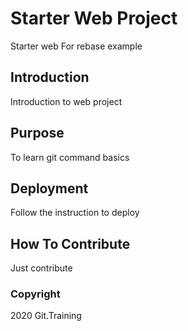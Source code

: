 # Starter Web Project
Starter web
For rebase example

## Introduction
Introduction to web project

## Purpose
To learn git command basics


## Deployment
Follow the instruction to deploy


## How To Contribute
Just contribute

### Copyright
2020 Git.Training
